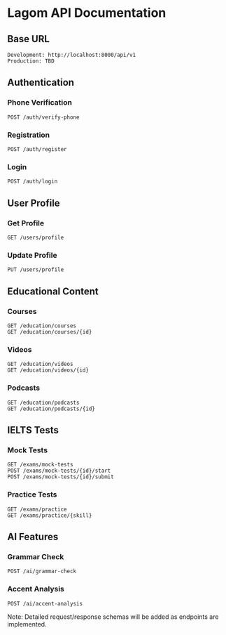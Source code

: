 # Lagom API Documentation

## Base URL
```
Development: http://localhost:8000/api/v1
Production: TBD
```

## Authentication

### Phone Verification
```http
POST /auth/verify-phone
```

### Registration
```http
POST /auth/register
```

### Login
```http
POST /auth/login
```

## User Profile

### Get Profile
```http
GET /users/profile
```

### Update Profile
```http
PUT /users/profile
```

## Educational Content

### Courses
```http
GET /education/courses
GET /education/courses/{id}
```

### Videos
```http
GET /education/videos
GET /education/videos/{id}
```

### Podcasts
```http
GET /education/podcasts
GET /education/podcasts/{id}
```

## IELTS Tests

### Mock Tests
```http
GET /exams/mock-tests
POST /exams/mock-tests/{id}/start
POST /exams/mock-tests/{id}/submit
```

### Practice Tests
```http
GET /exams/practice
GET /exams/practice/{skill}
```

## AI Features

### Grammar Check
```http
POST /ai/grammar-check
```

### Accent Analysis
```http
POST /ai/accent-analysis
```

Note: Detailed request/response schemas will be added as endpoints are implemented.
